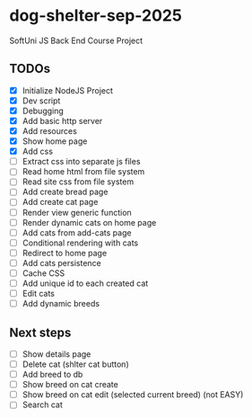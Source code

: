 # dog-shelter-sep-2025
SoftUni JS Back End Course Project

## TODOs
 - [x] Initialize NodeJS Project
 - [x] Dev script
 - [x] Debugging
 - [x] Add basic http server
 - [x] Add resources
 - [x] Show home page
 - [x] Add css
 - [ ] Extract css into separate js files
 - [ ] Read home html from file system
 - [ ] Read site css from file system
 - [ ] Add create bread page
 - [ ] Add create cat page
 - [ ] Render view generic function
 - [ ] Render dynamic cats on home page
 - [ ] Add cats from add-cats page
 - [ ] Conditional rendering with cats
 - [ ] Redirect to home page
 - [ ] Add cats persistence
 - [ ] Cache CSS
 - [ ] Add unique id to each created cat
 - [ ] Edit cats
 - [ ] Add dynamic breeds
 
## Next steps
 - [ ] Show details page
 - [ ] Delete cat (shlter cat button)
 - [ ] Add breed to db
 - [ ] Show breed on cat create
 - [ ] Show breed on cat edit (selected current breed) (not EASY)
 - [ ] Search cat